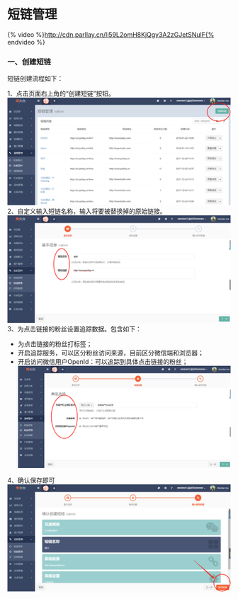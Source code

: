 # 短链管理

{% video %}http://cdn.parllay.cn/li59L2omH8KjQgy3A2zGJetSNulF{% endvideo %}

### 一、创建短链

短链创建流程如下：

1、点击页面右上角的“创建短链”按钮。![](/assets/1516620176%281%29.png)2、自定义输入短链名称，输入将要被替换掉的原始链接。![](/assets/1516620256.png)3、为点击链接的粉丝设置追踪数据。包含如下：

* 为点击链接的粉丝打标签；
* 开启追踪服务，可以区分粉丝访问来源，目前区分微信端和浏览器；
* 开启访问微信用户OpenId：可以追踪到具体点击链接的粉丝；![](/assets/1516620352%281%29.png)

4、确认保存即可![](/assets/1516621257%281%29.png)

